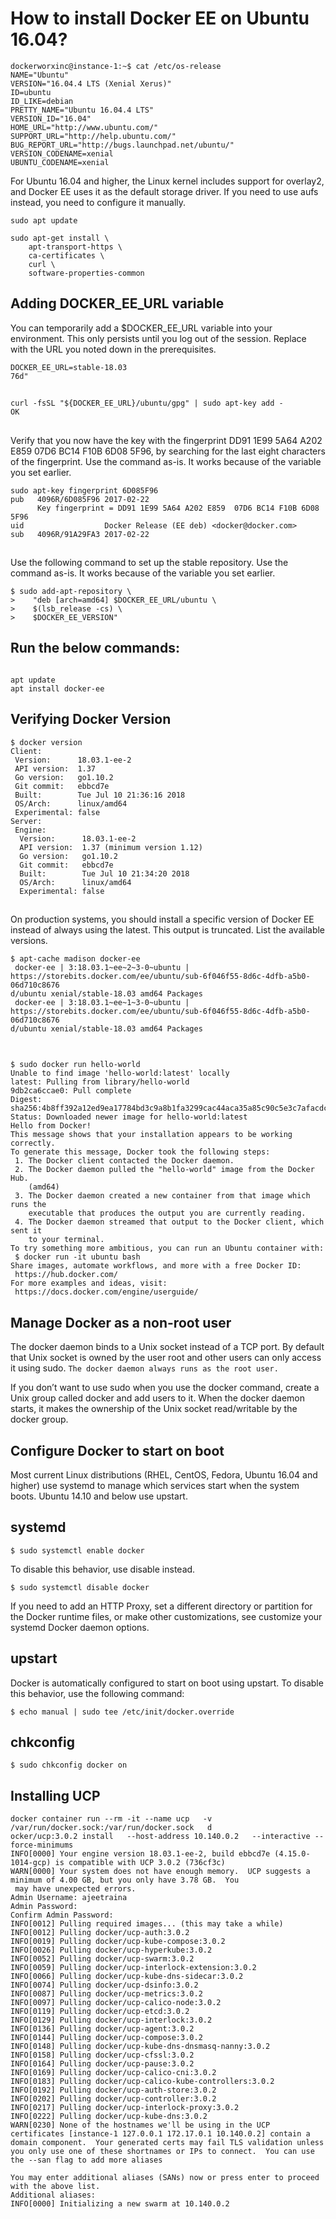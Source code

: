 # How to install Docker EE on Ubuntu 16.04?

```
dockerworxinc@instance-1:~$ cat /etc/os-release
NAME="Ubuntu"
VERSION="16.04.4 LTS (Xenial Xerus)"
ID=ubuntu
ID_LIKE=debian
PRETTY_NAME="Ubuntu 16.04.4 LTS"
VERSION_ID="16.04"
HOME_URL="http://www.ubuntu.com/"
SUPPORT_URL="http://help.ubuntu.com/"
BUG_REPORT_URL="http://bugs.launchpad.net/ubuntu/"
VERSION_CODENAME=xenial
UBUNTU_CODENAME=xenial
```

For Ubuntu 16.04 and higher, the Linux kernel includes support for overlay2, and Docker EE uses it as the default storage driver. 
If you need to use aufs instead, you need to configure it manually. 

```
sudo apt update
```

```
sudo apt-get install \
    apt-transport-https \
    ca-certificates \
    curl \
    software-properties-common
```

## Adding DOCKER_EE_URL variable

You can temporarily add a $DOCKER_EE_URL variable into your environment. 
This only persists until you log out of the session. Replace <DOCKER-EE-URL> with the URL you noted down in the prerequisites.

```
DOCKER_EE_URL=stable-18.03
76d"
```

## 

```
curl -fsSL "${DOCKER_EE_URL}/ubuntu/gpg" | sudo apt-key add -
OK
```

##

Verify that you now have the key with the fingerprint DD91 1E99 5A64 A202 E859 07D6 BC14 F10B 6D08 5F96, by searching for the last eight characters of the fingerprint. Use the command as-is. 
It works because of the variable you set earlier.


```
sudo apt-key fingerprint 6D085F96
pub   4096R/6D085F96 2017-02-22
      Key fingerprint = DD91 1E99 5A64 A202 E859  07D6 BC14 F10B 6D08 5F96
uid                  Docker Release (EE deb) <docker@docker.com>
sub   4096R/91A29FA3 2017-02-22
```

##

Use the following command to set up the stable repository. Use the command as-is. It works because of the variable you set earlier.


```
$ sudo add-apt-repository \
>    "deb [arch=amd64] $DOCKER_EE_URL/ubuntu \
>    $(lsb_release -cs) \
>    $DOCKER_EE_VERSION"
```

## Run the below commands:

```

apt update
apt install docker-ee

```

## Verifying Docker Version

```
$ docker version
Client:
 Version:      18.03.1-ee-2
 API version:  1.37
 Go version:   go1.10.2
 Git commit:   ebbcd7e
 Built:        Tue Jul 10 21:36:16 2018
 OS/Arch:      linux/amd64
 Experimental: false
Server:
 Engine:
  Version:      18.03.1-ee-2
  API version:  1.37 (minimum version 1.12)
  Go version:   go1.10.2
  Git commit:   ebbcd7e
  Built:        Tue Jul 10 21:34:20 2018
  OS/Arch:      linux/amd64
  Experimental: false

```


## 

On production systems, you should install a specific version of Docker EE instead of always using the latest. This output is truncated. List the available versions.

```
$ apt-cache madison docker-ee
 docker-ee | 3:18.03.1~ee~2~3-0~ubuntu | https://storebits.docker.com/ee/ubuntu/sub-6f046f55-8d6c-4dfb-a5b0-06d710c8676
d/ubuntu xenial/stable-18.03 amd64 Packages
 docker-ee | 3:18.03.1~ee~1~3-0~ubuntu | https://storebits.docker.com/ee/ubuntu/sub-6f046f55-8d6c-4dfb-a5b0-06d710c8676
d/ubuntu xenial/stable-18.03 amd64 Packages


```

##

```
$ sudo docker run hello-world
Unable to find image 'hello-world:latest' locally
latest: Pulling from library/hello-world
9db2ca6ccae0: Pull complete 
Digest: sha256:4b8ff392a12ed9ea17784bd3c9a8b1fa3299cac44aca35a85c90c5e3c7afacdc
Status: Downloaded newer image for hello-world:latest
Hello from Docker!
This message shows that your installation appears to be working correctly.
To generate this message, Docker took the following steps:
 1. The Docker client contacted the Docker daemon.
 2. The Docker daemon pulled the "hello-world" image from the Docker Hub.
    (amd64)
 3. The Docker daemon created a new container from that image which runs the
    executable that produces the output you are currently reading.
 4. The Docker daemon streamed that output to the Docker client, which sent it
    to your terminal.
To try something more ambitious, you can run an Ubuntu container with:
 $ docker run -it ubuntu bash
Share images, automate workflows, and more with a free Docker ID:
 https://hub.docker.com/
For more examples and ideas, visit:
 https://docs.docker.com/engine/userguide/

```

##  Manage Docker as a non-root user

The docker daemon binds to a Unix socket instead of a TCP port. By default that Unix socket is owned by the user root and other users can only access it using sudo. ```The docker daemon always runs as the root user.```

If you don’t want to use sudo when you use the docker command, create a Unix group called docker and add users to it. When the docker daemon starts, it makes the ownership of the Unix socket read/writable by the docker group.

## Configure Docker to start on boot

Most current Linux distributions (RHEL, CentOS, Fedora, Ubuntu 16.04 and higher) use systemd to manage which services start when the system boots. Ubuntu 14.10 and below use upstart.

## systemd

```
$ sudo systemctl enable docker
````

To disable this behavior, use disable instead.

```
$ sudo systemctl disable docker
```

If you need to add an HTTP Proxy, set a different directory or partition for the Docker runtime files, or make other customizations, see customize your systemd Docker daemon options.

## upstart

Docker is automatically configured to start on boot using upstart. To disable this behavior, use the following command:

```
$ echo manual | sudo tee /etc/init/docker.override
```
## chkconfig

```
$ sudo chkconfig docker on
```

## Installing UCP

```
docker container run --rm -it --name ucp   -v /var/run/docker.sock:/var/run/docker.sock   d
ocker/ucp:3.0.2 install   --host-address 10.140.0.2   --interactive --force-minimums
INFO[0000] Your engine version 18.03.1-ee-2, build ebbcd7e (4.15.0-1014-gcp) is compatible with UCP 3.0.2 (736cf3c) 
WARN[0000] Your system does not have enough memory.  UCP suggests a minimum of 4.00 GB, but you only have 3.78 GB.  You
 may have unexpected errors. 
Admin Username: ajeetraina
Admin Password: 
Confirm Admin Password: 
INFO[0012] Pulling required images... (this may take a while) 
INFO[0012] Pulling docker/ucp-auth:3.0.2                
INFO[0019] Pulling docker/ucp-kube-compose:3.0.2        
INFO[0026] Pulling docker/ucp-hyperkube:3.0.2           
INFO[0052] Pulling docker/ucp-swarm:3.0.2               
INFO[0059] Pulling docker/ucp-interlock-extension:3.0.2 
INFO[0066] Pulling docker/ucp-kube-dns-sidecar:3.0.2    
INFO[0074] Pulling docker/ucp-dsinfo:3.0.2              
INFO[0087] Pulling docker/ucp-metrics:3.0.2             
INFO[0097] Pulling docker/ucp-calico-node:3.0.2         
INFO[0119] Pulling docker/ucp-etcd:3.0.2                
INFO[0129] Pulling docker/ucp-interlock:3.0.2           
INFO[0136] Pulling docker/ucp-agent:3.0.2               
INFO[0144] Pulling docker/ucp-compose:3.0.2             
INFO[0148] Pulling docker/ucp-kube-dns-dnsmasq-nanny:3.0.2 
INFO[0158] Pulling docker/ucp-cfssl:3.0.2               
INFO[0164] Pulling docker/ucp-pause:3.0.2               
INFO[0169] Pulling docker/ucp-calico-cni:3.0.2          
INFO[0183] Pulling docker/ucp-calico-kube-controllers:3.0.2 
INFO[0192] Pulling docker/ucp-auth-store:3.0.2          
INFO[0202] Pulling docker/ucp-controller:3.0.2          
INFO[0217] Pulling docker/ucp-interlock-proxy:3.0.2     
INFO[0222] Pulling docker/ucp-kube-dns:3.0.2            
WARN[0230] None of the hostnames we'll be using in the UCP certificates [instance-1 127.0.0.1 172.17.0.1 10.140.0.2] contain a domain component.  Your generated certs may fail TLS validation unless you only use one of these shortnames or IPs to connect.  You can use the --san flag to add more aliases 

You may enter additional aliases (SANs) now or press enter to proceed with the above list.
Additional aliases: 
INFO[0000] Initializing a new swarm at 10.140.0.2     





```

##

```


```
